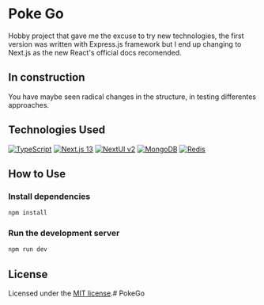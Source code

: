 # Poke Go

Hobby project that gave me the excuse to try new technologies, the first version was written with Express.js framework but I end up changing to Next.js as the new React's official docs recomended.


## In construction
You have maybe seen radical changes in the structure, in testing differentes approaches.


## Technologies Used

[![TypeScript](https://img.shields.io/badge/typescript-0067a5?style=for-the-badge&logo=typescript&logoColor=white&labelColor=101010)]()
[![Next.js 13](https://img.shields.io/badge/next.js-000000?style=for-the-badge&logo=next.js&logoColor=white&labelColor=101010)](https://nextjs.org/docs/getting-started)
[![NextUI v2](https://img.shields.io/badge/nextui-000000?style=for-the-badge&logo=next.js&logoColor=white&labelColor=101010)](https://nextui.org)
[![MongoDB](https://img.shields.io/badge/MongoDB-47A248?style=for-the-badge&logo=mongodb&logoColor=white&labelColor=101010)]()
[![Redis](https://img.shields.io/badge/Redis-A41E11?style=for-the-badge&logo=redis&logoColor=white&labelColor=101010)]()

## How to Use
### Install dependencies
```bash
npm install
```
### Run the development server

```bash
npm run dev
```

## License

Licensed under the [MIT license](https://github.com/nextui-org/next-app-template/blob/main/LICENSE).# PokeGo
